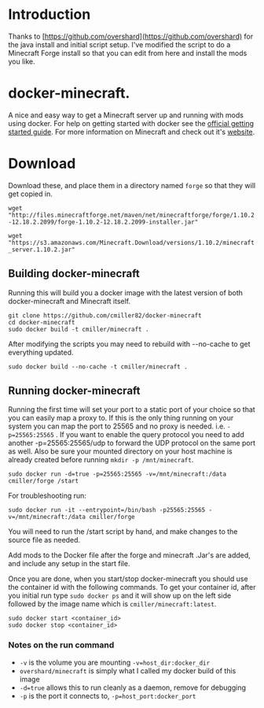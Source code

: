 # Introduction
Thanks to [https://github.com/overshard](https://github.com/overshard) for the java install and initial script setup.  I've modified the script to do a Minecraft Forge install so that you can edit from here and install the mods you like.

# docker-minecraft.

A nice and easy way to get a Minecraft server up and running with mods using docker. For
help on getting started with docker see the [official getting started guide][0].
For more information on Minecraft and check out it's [website][1].

# Download
Download these, and place them in a directory named `forge` so that they will get copied in.

`wget "http://files.minecraftforge.net/maven/net/minecraftforge/forge/1.10.2-12.18.2.2099/forge-1.10.2-12.18.2.2099-installer.jar"`

`wget "https://s3.amazonaws.com/Minecraft.Download/versions/1.10.2/minecraft_server.1.10.2.jar"`

## Building docker-minecraft

Running this will build you a docker image with the latest version of both
docker-minecraft and Minecraft itself.

    git clone https://github.com/cmiller82/docker-minecraft
    cd docker-minecraft
    sudo docker build -t cmiller/minecraft .

After modifying the scripts you may need to rebuild with --no-cache to get everything updated.

    sudo docker build --no-cache -t cmiller/minecraft .


## Running docker-minecraft

Running the first time will set your port to a static port of your choice so
that you can easily map a proxy to. If this is the only thing running on your
system you can map the port to 25565 and no proxy is needed. i.e.
`-p=25565:25565` . If you want to enable the query protocol you need
to add another -p=25565:25565/udp to forward the UDP protocol on the
same port as well.
Also be sure your mounted directory on your host machine is
already created before running `mkdir -p /mnt/minecraft`.

    sudo docker run -d=true -p=25565:25565 -v=/mnt/minecraft:/data cmiller/forge /start

For troubleshooting run:

    sudo docker run -it --entrypoint=/bin/bash -p25565:25565 -v=/mnt/minecraft:/data cmiller/forge

You will need to run the /start script by hand, and make changes to the source file as needed.

Add mods to the Docker file after the forge and minecraft .Jar's are added, and include any setup in the start file.

Once you are done, when you start/stop docker-minecraft you should use the container id
with the following commands. To get your container id, after you initial run
type `sudo docker ps` and it will show up on the left side followed by the
image name which is `cmiller/minecraft:latest`.

    sudo docker start <container_id>
    sudo docker stop <container_id>


### Notes on the run command

 + `-v` is the volume you are mounting `-v=host_dir:docker_dir`
 + `overshard/minecraft` is simply what I called my docker build of this image
 + `-d=true` allows this to run cleanly as a daemon, remove for debugging
 + `-p` is the port it connects to, `-p=host_port:docker_port`


[0]: http://www.docker.io/gettingstarted/
[1]: http://minecraft.net/
